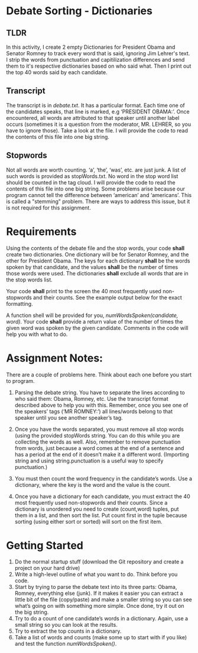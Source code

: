 # Debate Sorting - Dictionaries

## TLDR
In this activity, I create 2 empty Dictionaries for President Obama and Senator Romney to track every word that is said, ignoring Jim Lehrer's text. I strip the words from punctuation and capitilization differences and send them to it's respective dictionaries based on who said what. Then I print out the top 40 words said by each candidate.

## Transcript
The transcript is in *debate.txt*. It has a particular format. Each time one of the candidates speaks, that line is marked, e.g ‘PRESIDENT OBAMA:’. Once encountered, all words are attributed to that speaker until another label occurs (sometimes it is a question from the moderator, MR. LEHRER, so you have to ignore those). Take a look at the file.  I will provide the code to read the contents of this file into one big string.

## Stopwords
Not all words are worth counting. ‘a’, ‘the’, ‘was’, etc. are just junk. A list of such words is provided as stopWords.txt. No word in the stop word list should be counted in the tag cloud. I will provide the code to read the contents of this file into one big string. Some problems arise because our program cannot tell the difference between ‘american’ and ‘americans’. This is called a "stemming" problem. There are ways to address this issue, but it is not required for this assignment. 

# Requirements
Using the contents of the debate file and the stop words, your code **shall** create two dictionaries. One dictionary will be for Senator Romney, and the other for President Obama.  The keys for each dictionary **shall** be the words spoken by that candidate, and the values **shall** be the number of times those words were used.  The dictionaries **shall** exclude all words that are in the stop words list.

Your code **shall** print to the screen the 40 most frequently used non-stopwords and their counts.  See the example output below for the exact formatting.

A function shell will be provided for you, _numWordsSpoken(candidate, word)_.  Your code **shall** provide a return value of the number of times the given word was spoken by the given candidate. Comments in the code will help you with what to do.

# Assignment Notes: 
There are a couple of problems here. Think about each one before you start to program. 
 
1. Parsing the debate string. You have to separate the lines according to who said them: Obama, Romney, etc. Use the transcript format described above to help you with this. Remember, once you see one of the speakers’ tags (‘MR ROMNEY:’) all lines/words belong to that speaker until you see another speaker’s tag.

2. Once you have the words separated, you must remove all stop words (using the provided stopWords string. You can do this while you are collecting the words as well.  Also, remember to remove punctuation from words, just because a word comes at the end of a sentence and has a period at the end of it doesn’t make it a different word. (Importing string and using string.punctuation is a useful way to specify punctuation.)

3. You must then count the word frequency in the candidate’s words. Use a dictionary, where the key is the word and the value is the count.

4. Once you have a dictionary for each candidate, you must extract the 40 most frequently used non-stopwords and their counts.   Since a dictionary is unordered you need to create (count,word) tuples, put them in a list, and then sort the list.  Put count first in the tuple because sorting (using either sort or sorted) will sort on the first item.

# Getting Started 
1. Do the normal startup stuff (download the Git repository and create a project on your hard drive) 
2. Write a high-level outline of what you want to do. Think before you code. 
3. Start by trying to parse the debate text into its three parts: Obama, Romney, everything else (junk). If it makes it easier you can extract a little bit of the file (copy/paste) and make a smaller string so you can see what’s going on with something more simple. Once done, try it out on the big string.
4. Try to do a count of one candidate’s words in a dictionary. Again, use a small string so you can look at the results.
5. Try to extract the top counts in a dictionary.
6. Take a list of words and counts (make some up to start with if you like) and test the function _numWordsSpoken()_.
